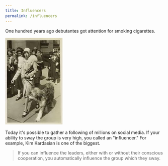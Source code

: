 ```yaml
---
title: Influencers
permalink: /influencers
---
```


One hundred years ago debutantes got attention for smoking cigarettes.

![Image1](/assets/images/freedom_walker.jpg)

Today it's possible to gather a following of millions on social media. If your ability to sway the group is very high, you called an "influencer." For example, Kim Kardasian is one of the biggest.
  
> If you can influence the leaders, either with or without their conscious cooperation, you automatically influence the group which they sway. 



<!-- - quote: If we understand the mechanism and motives of the group mind, it is now possible to control and regiment the masses according to our will without them knowing it. -->


<!-- - quote: The conscious and intelligent manipulation of the organised habits and opinions of the masses is an important element in democratic society. Those who manipulate this unseen mechanism of society constitute an invisible government which is the true ruling power of our country. -->

<!-- 
- quote: The American motion picture is the greatest unconscious carrier of propaganda in the world today. It is a great distributor for ideas and opinions. The motion picture can standardize the ideas and habits of a nation. Because pictures are made to meet market demands, they reflect, emphasize and even exaggerate broad popular tendencies, rather than stimulate new ideas and opinions. The motion picture avails itself only of ideas and facts which are in vogue. As the newspaper seeks to purvey news, it seeks to purvey entertainment.”
  person: Edward Bernays

- quote: Propaganda will never die out. Intelligent men must realize that propaganda is the modern instrument by which they can fight for productive ends and help to bring order out of chaos.
  person: Edward Bernays

- quote: We are dominated by the relatively small number of persons who understand the mental processes and social patterns of the masses. It is they who pull the wires which control the public mind.
  person: Edward Bernays -->



<!-- ## **New York City** -->

<!-- "Got Milk" campaign is a great benign example. -->



<!-- Bernays telegrammed thirty debutantes from a friend at Vogue to participate in the demonstration, encouraging them to combat the prejudice against women smokers. He then encouraged women to march down Fifth Avenue during the Easter parade in New York City and protest against gender inequality. -->





